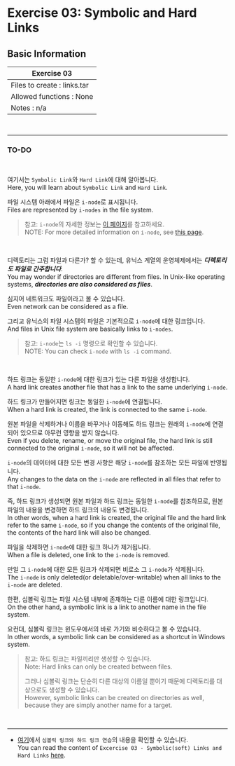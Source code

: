 # Exercise 03: Symbolic and Hard Links

## Basic Information

| Exercise 03                    |
|--------------------------------|
| Files to create : links.tar			 |
| Allowed functions : None				   |
| Notes : n/a							             |

<br>

---
### TO-DO

<br>

여기서는 `Symbolic Link`와 `Hard Link`에 대해 알아봅니다.<br>
Here, you will learn about `Symbolic Link` and `Hard Link`.<br>

파일 시스템 아래에서 파일은 `i-node`로 표시됩니다.<br>
Files are represented by `i-nodes` in the file system.<br>

> 참고: `i-node`의 자세한 정보는 [이 페이지](https://en.wikipedia.org/wiki/Inode)를 참고하세요.<br>
> NOTE: For more detailed information on `i-node`, see [this page](https://en.wikipedia.org/wiki/Inode).

<br>

디렉토리는 그럼 파일과 다른가? 할 수 있는데, 유닉스 계열의 운영체제에서는 ***디렉토리도 파일로 간주합니다***.<br>
You may wonder if directories are different from files. In Unix-like operating systems, ***directories are also considered as files***.<br>

심지어 네트워크도 파일이라고 볼 수 있습니다.<br>
Even network can be considered as a file.<br>

그리고 유닉스의 파일 시스템의 파일은 기본적으로 `i-node`에 대한 링크입니다.<br>
And files in Unix file system are basically links to `i-nodes`.<br>

>참고: `i-node`는 `ls -i` 명령으로 확인할 수 있습니다.<br>
> NOTE: You can check `i-node` with `ls -i` command.

<br>

하드 링크는 동일한 `i-node`에 대한 링크가 있는 다른 파일을 생성합니다.<br>
A hard link creates another file that has a link to the same underlying `i-node`.<br>

하드 링크가 만들어지면 링크는 동일한 `i-node`에 연결됩니다.<br>
When a hard link is created, the link is connected to the same `i-node`.<br>

원본 파일을 삭제하거나 이름을 바꾸거나 이동해도 하드 링크는 원래의 `i-node`에 연결되어 있으므로 아무런 영향을 받지 않습니다.<br>
Even if you delete, rename, or move the original file, the hard link is still connected to the original `i-node`, so it will not be affected.<br>

`i-node`의 데이터에 대한 모든 변경 사항은 해당 `i-node`를 참조하는 모든 파일에 반영됩니다.<br>
Any changes to the data on the `i-node` are reflected in all files that refer to that `i-node`.<br>

즉, 하드 링크가 생성되면 원본 파일과 하드 링크는 동일한 `i-node`를 참조하므로, 원본 파일의 내용을 변경하면 하드 링크의 내용도 변경됩니다.<br>
In other words, when a hard link is created, the original file and the hard link refer to the same `i-node`, so if you change the contents of the original file, the contents of the hard link will also be changed.<br>

파일을 삭제하면 `i-node`에 대한 링크 하나가 제거됩니다.<br>
When a file is deleted, one link to the `i-node` is removed.<br>

만일 그 `i-node`에 대한 모든 링크가 삭제되면 비로소 그 `i-node`가 삭제됩니다.<br>
The `i-node` is only deleted(or deletable/over-writable) when all links to the `i-node` are deleted.<br>

한편, 심볼릭 링크는 파일 시스템 내부에 존재하는 다른 이름에 대한 링크입니다.<br>
On the other hand, a symbolic link is a link to another name in the file system.<br>

요컨대, 심볼릭 링크는 윈도우에서의 바로 가기와 비슷하다고 볼 수 있습니다.<br>
In other words, a symbolic link can be considered as a shortcut in Windows system.<br>

> 참고: 하드 링크는 파일끼리만 생성할 수 있습니다.<br>
> Note: Hard links can only be created between files.<br>
>
> 그러나 심볼릭 링크는 단순히 다른 대상의 이름일 뿐이기 때문에 디렉토리를 대상으로도 생성할 수 있습니다.<br>
> However, symbolic links can be created on directories as well, because they are simply another name for a target.<br>

<br>

---
* [여기](https://github.com/garlicvread/Shell_Scripting/tree/main/ShellScripts/03.SymbolicAndHardLinks/Files)에서 `심볼릭 링크와 하드 링크 연습`의 내용을 확인할 수 있습니다.<br>
  You can read the content of `Excercise 03 - Symbolic(soft) Links and Hard Links` [here](https://github.com/garlicvread/Shell_Scripting/tree/main/ShellScripts/03.SymbolicAndHardLinks/Files).